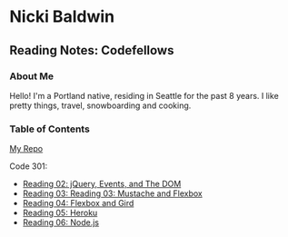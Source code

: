 # **Nicki Baldwin**

## Reading Notes: Codefellows


### About Me 
Hello! I'm a Portland native, residing in Seattle for the past 8 years. I like pretty things, travel, snowboarding and cooking.


### Table of Contents
[My Repo](https://github.com/nickibaldwin) 

<!-- [Code Cheatsheet](code_cheatsheet.md) 

[Coder's Computer](coders_computer1.md)

[Markdown](markdown1.md)

[Revisions and the Cloud](revisions_and_the_cloud.md)

[HTML](read4_html.md)

[CSS Design](read5designcss.md)

[JavaScript](read6a_javascript.md)

[Computer Architecture and Logic](read6b_complogic.md)

[Programming with JavaScript](read7_progjavascript.md)

[Operators and Loops](read8_loops.md) -->

Code 301:

- [Reading 02: jQuery, Events, and The DOM](301/read02.md)
- [Reading 03: Reading 03: Mustache and Flexbox](301/read03.md)
- [Reading 04: Flexbox and Gird](301/read04.md)
- [Reading 05: Heroku](301/read05.md)
- [Reading 06: Node.js](301/read06.md)